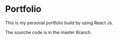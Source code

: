 # Portfolio

This is my personal portfolio build by using React Js.

The sourche code is in the master Branch.
